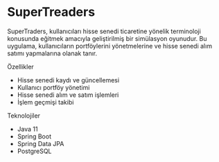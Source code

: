# SuperTreaders

SuperTraders, kullanıcıları hisse senedi ticaretine yönelik terminoloji konusunda eğitmek amacıyla geliştirilmiş bir simülasyon oyunudur. Bu uygulama, kullanıcıların portföylerini yönetmelerine ve hisse senedi alım satımı yapmalarına olanak tanır.

Özellikler
- Hisse senedi kaydı ve güncellemesi
- Kullanıcı portföy yönetimi
- Hisse senedi alım ve satım işlemleri
- İşlem geçmişi takibi
  
Teknolojiler
- Java 11
- Spring Boot
- Spring Data JPA
- PostgreSQL

